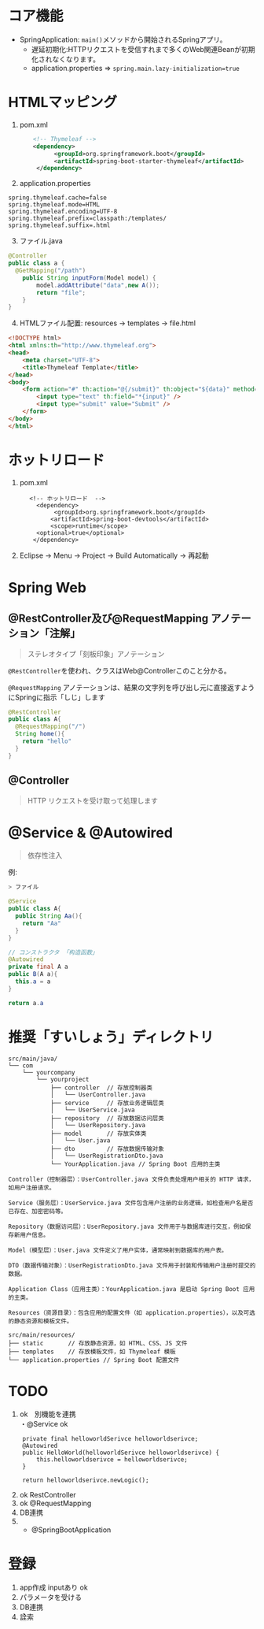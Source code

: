 # コア機能
* SpringApplication: `main()`メソッドから開始されるSpringアプリ。
  * 遅延初期化:HTTPリクエストを受信すれまで多くのWeb関連Beanが初期化されなくなります。
  * application.properties => `spring.main.lazy-initialization=true`

# HTMLマッピング

1. pom.xml
```xml
       <!-- Thymeleaf -->
       <dependency>
   			 <groupId>org.springframework.boot</groupId>
   			 <artifactId>spring-boot-starter-thymeleaf</artifactId>
		</dependency>
```

2. application.properties
```
spring.thymeleaf.cache=false
spring.thymeleaf.mode=HTML
spring.thymeleaf.encoding=UTF-8
spring.thymeleaf.prefix=classpath:/templates/
spring.thymeleaf.suffix=.html
```

3. ファイル.java
```Java
@Controller
public class a {
  @GetMapping("/path")
	public String inputForm(Model model) {
		model.addAttribute("data",new A());
		return "file";
	}
}

```

4. HTMLファイル配置: resources -> templates -> file.html
```HTML
<!DOCTYPE html>
<html xmlns:th="http://www.thymeleaf.org">
<head>
    <meta charset="UTF-8">
    <title>Thymeleaf Template</title>
</head>
<body>
    <form action="#" th:action="@{/submit}" th:object="${data}" method="post">
        <input type="text" th:field="*{input}" />
        <input type="submit" value="Submit" />
    </form>
</body>
</html>
```


# ホットリロード

1. pom.xml
```
	  <!-- ホットリロード  -->
		<dependency>
			 <groupId>org.springframework.boot</groupId>
			<artifactId>spring-boot-devtools</artifactId>
			<scope>runtime</scope>
        <optional>true</optional>
       </dependency>
```

2. Eclipse -> Menu -> Project -> Build Automatically -> 再起動

# Spring Web

## @RestController及び@RequestMapping アノテーション「注解」
> ステレオタイプ「刻板印象」アノテーション

`@RestController`を使われ、クラスはWeb@Controllerこのこと分かる。

`@RequestMapping` アノテーションは、結果の文字列を呼び出し元に直接返すようにSpringに指示「しじ」します

```Java
@RestController
public class A{
  @RequestMapping("/")
  String home(){
    return "hello"
  }
}
```

## @Controller
> HTTP リクエストを受け取って処理します

# @Service & @Autowired
> 依存性注入

例:
```Java
> ファイル

@Service
public class A{
  public String Aa(){
    return "Aa"
  }
}

// コンストラクタ 「构造函数」
@Autowired
private final A a
public B(A a){
  this.a = a
}

return a.a
```

# 推奨「すいしょう」ディレクトリ

```
src/main/java/
└── com
    └── yourcompany
        └── yourproject
            ├── controller  // 存放控制器类
            │   └── UserController.java
            ├── service     // 存放业务逻辑层类
            │   └── UserService.java
            ├── repository  // 存放数据访问层类
            │   └── UserRepository.java
            ├── model       // 存放实体类
            │   └── User.java
            ├── dto         // 存放数据传输对象
            │   └── UserRegistrationDto.java
            └── YourApplication.java // Spring Boot 应用的主类

Controller（控制器层）：UserController.java 文件负责处理用户相关的 HTTP 请求，如用户注册请求。

Service（服务层）：UserService.java 文件包含用户注册的业务逻辑，如检查用户名是否已存在、加密密码等。

Repository（数据访问层）：UserRepository.java 文件用于与数据库进行交互，例如保存新用户信息。

Model（模型层）：User.java 文件定义了用户实体，通常映射到数据库的用户表。

DTO（数据传输对象）：UserRegistrationDto.java 文件用于封装和传输用户注册时提交的数据。

Application Class（应用主类）：YourApplication.java 是启动 Spring Boot 应用的主类。

Resources（资源目录）：包含应用的配置文件（如 application.properties），以及可选的静态资源和模板文件。

src/main/resources/
├── static       // 存放静态资源，如 HTML、CSS、JS 文件
├── templates    // 存放模板文件，如 Thymeleaf 模板
└── application.properties // Spring Boot 配置文件
```

# TODO

1. ok　別機能を連携  
  ・@Service ok
```
	private final helloworldSerivce helloworldserivce;
    @Autowired
    public HelloWorld(helloworldSerivce helloworldserivce) {
        this.helloworldserivce = helloworldserivce;
    }

    return helloworldserivce.newLogic();

```

2. ok   RestController
3. ok  @RequestMapping
4.   DB連携
5. * @SpringBootApplication


# 登録

1. app作成 inputあり  ok
2. パラメータを受ける
3. DB連携
4. 詮索

